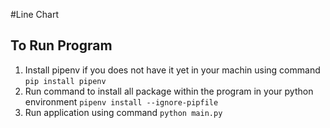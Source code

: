 #Line Chart
## To Run Program
1. Install pipenv if you does not have it yet in your machin using command `pip install pipenv`
2. Run command to install all package within the program in your python environment `pipenv install --ignore-pipfile`
3. Run application using command `python main.py`
